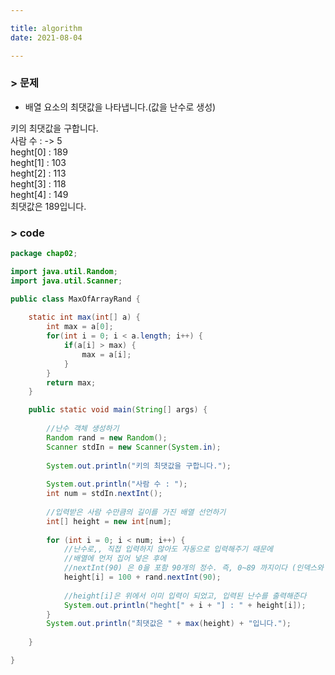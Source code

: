 ```yaml
---

title: algorithm
date: 2021-08-04

---
```

### > 문제
* 배열 요소의 최댓값을 나타냅니다.(값을 난수로 생성)

키의 최댓값을 구합니다.  
사람 수 : -> 5  
heght[0] : 189  
heght[1] : 103  
heght[2] : 113  
heght[3] : 118  
heght[4] : 149  
최댓값은 189입니다.

### > code

```java
package chap02;

import java.util.Random;
import java.util.Scanner;

public class MaxOfArrayRand {
	
	static int max(int[] a) {
		int max = a[0];
		for(int i = 0; i < a.length; i++) {
			if(a[i] > max) {
				max = a[i];
			}
		}
		return max;
	}

	public static void main(String[] args) {
		
		//난수 객체 생성하기 
		Random rand = new Random();
		Scanner stdIn = new Scanner(System.in);
		
		System.out.println("키의 최댓값을 구합니다.");
		
		System.out.println("사람 수 : ");
		int num = stdIn.nextInt();
		
		//입력받은 사람 수만큼의 길이를 가진 배열 선언하기 
		int[] height = new int[num];
		
		for (int i = 0; i < num; i++) {
			//난수로,, 직접 입력하지 않아도 자동으로 입력해주기 때문에
			//배열에 먼저 집어 넣은 후에 
			//nextInt(90) 은 0을 포함 90개의 정수. 즉, 0~89 까지이다 (인덱스와 비슷)
			height[i] = 100 + rand.nextInt(90);
			
			//height[i]은 위에서 이미 입력이 되었고, 입력된 난수를 출력해준다
			System.out.println("heght[" + i + "] : " + height[i]);
		}
		System.out.println("최댓값은 " + max(height) + "입니다.");
 		
	}

}
```
